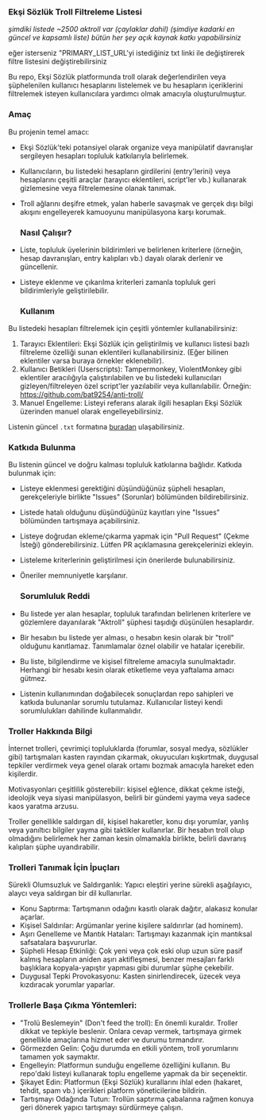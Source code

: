 ### Ekşi Sözlük Troll Filtreleme Listesi

*şimdiki listede ~2500 aktroll var (çaylaklar dahil) (şimdiye kadarki en güncel ve kapsamlı liste) bütün her şey açık kaynak katkı yapabilirsiniz*

eğer isterseniz "PRIMARY_LIST_URL'yi istediğiniz txt linki ile değiştirerek filtre listesini değiştirebilirsiniz

Bu repo, Ekşi Sözlük platformunda troll olarak değerlendirilen veya şüphelenilen kullanıcı hesaplarını listelemek ve bu hesapların içeriklerini filtrelemek isteyen kullanıcılara yardımcı olmak amacıyla oluşturulmuştur.

  ### Amaç

Bu projenin temel amacı:

* Ekşi Sözlük'teki potansiyel olarak organize veya manipülatif davranışlar sergileyen hesapları topluluk katkılarıyla belirlemek.
* Kullanıcıların, bu listedeki hesapların girdilerini (entry'lerini) veya hesaplarını çeşitli araçlar (tarayıcı eklentileri, script'ler vb.) kullanarak gizlemesine veya filtrelemesine olanak tanımak.
* Troll ağlarını deşifre etmek, yalan haberle savaşmak ve gerçek dışı bilgi akışını engelleyerek kamuoyunu manipülasyona karşı korumak.

  ### Nasıl Çalışır?

* Liste, topluluk üyelerinin bildirimleri ve belirlenen kriterlere (örneğin, hesap davranışları, entry kalıpları vb.) dayalı olarak derlenir ve güncellenir.
* Listeye eklenme ve çıkarılma kriterleri zamanla topluluk geri bildirimleriyle geliştirilebilir.

  ### Kullanım

Bu listedeki hesapları filtrelemek için çeşitli yöntemler kullanabilirsiniz:

1. Tarayıcı Eklentileri: Ekşi Sözlük için geliştirilmiş ve kullanıcı listesi bazlı filtreleme özelliği sunan eklentileri kullanabilirsiniz. (Eğer bilinen eklentiler varsa buraya örnekler eklenebilir).
2. Kullanıcı Betikleri (Userscripts): Tampermonkey, ViolentMonkey gibi eklentiler aracılığıyla çalıştırılabilen ve bu listedeki kullanıcıları gizleyen/filtreleyen özel script'ler yazılabilir veya kullanılabilir. Örneğin: https://github.com/bat9254/anti-troll/
3. Manuel Engelleme: Listeyi referans alarak ilgili hesapları Ekşi Sözlük üzerinden manuel olarak engelleyebilirsiniz.

Listenin güncel `.txt` formatına [buradan](https://raw.githubusercontent.com/bat9254/troll-list/refs/heads/main/list.txt) ulaşabilirsiniz.

  ### Katkıda Bulunma

Bu listenin güncel ve doğru kalması topluluk katkılarına bağlıdır. Katkıda bulunmak için:

* Listeye eklenmesi gerektiğini düşündüğünüz şüpheli hesapları, gerekçeleriyle birlikte "Issues" (Sorunlar) bölümünden bildirebilirsiniz.
* Listede hatalı olduğunu düşündüğünüz kayıtları yine "Issues" bölümünden tartışmaya açabilirsiniz.
* Listeye doğrudan ekleme/çıkarma yapmak için "Pull Request" (Çekme İsteği) gönderebilirsiniz. Lütfen PR açıklamasına gerekçelerinizi ekleyin.
* Listeleme kriterlerinin geliştirilmesi için önerilerde bulunabilirsiniz.
* Öneriler memnuniyetle karşılanır.

  ### Sorumluluk Reddi

* Bu listede yer alan hesaplar, topluluk tarafından belirlenen kriterlere ve gözlemlere dayanılarak "Aktroll" şüphesi taşıdığı düşünülen hesaplardır.
* Bir hesabın bu listede yer alması, o hesabın kesin olarak bir "troll" olduğunu kanıtlamaz. Tanımlamalar öznel olabilir ve hatalar içerebilir.
* Bu liste, bilgilendirme ve kişisel filtreleme amacıyla sunulmaktadır. Herhangi bir hesabı kesin olarak etiketleme veya yaftalama amacı gütmez.
* Listenin kullanımından doğabilecek sonuçlardan repo sahipleri ve katkıda bulunanlar sorumlu tutulamaz. Kullanıcılar listeyi kendi sorumlulukları dahilinde kullanmalıdır.

### Troller Hakkında Bilgi

İnternet trolleri, çevrimiçi topluluklarda (forumlar, sosyal medya, sözlükler gibi) tartışmaları kasten rayından çıkarmak, okuyucuları kışkırtmak, duygusal tepkiler verdirmek veya genel olarak ortamı bozmak amacıyla hareket eden kişilerdir. 

Motivasyonları çeşitlilik gösterebilir: kişisel eğlence, dikkat çekme isteği, ideolojik veya siyasi manipülasyon, belirli bir gündemi yayma veya sadece kaos yaratma arzusu.

Troller genellikle saldırgan dil, kişisel hakaretler, konu dışı yorumlar, yanlış veya yanıltıcı bilgiler yayma gibi taktikler kullanırlar. Bir hesabın troll olup olmadığını belirlemek her zaman kesin olmamakla birlikte, belirli davranış kalıpları şüphe uyandırabilir.


 ### Trolleri Tanımak İçin İpuçları

Sürekli Olumsuzluk ve Saldırganlık: Yapıcı eleştiri yerine sürekli aşağılayıcı, alaycı veya saldırgan bir dil kullanırlar.
* Konu Saptırma: Tartışmanın odağını kasıtlı olarak dağıtır, alakasız konular açarlar.
* Kişisel Saldırılar: Argümanlar yerine kişilere saldırırlar (ad hominem).
* Aşırı Genelleme ve Mantık Hataları: Tartışmayı kazanmak için mantıksal safsatalara başvururlar.
* Şüpheli Hesap Etkinliği: Çok yeni veya çok eski olup uzun süre pasif kalmış hesapların aniden aşırı aktifleşmesi, benzer mesajları farklı başlıklara kopyala-yapıştır yapması gibi durumlar şüphe çekebilir.
* Duygusal Tepki Provokasyonu: Kasten sinirlendirecek, üzecek veya kızdıracak yorumlar yaparlar.

 ### Trollerle Başa Çıkma Yöntemleri:

* "Trolü Beslemeyin" (Don't feed the troll): En önemli kuraldır. Troller dikkat ve tepkiyle beslenir. Onlara cevap vermek, tartışmaya girmek genellikle amaçlarına hizmet eder ve durumu tırmandırır.
* Görmezden Gelin: Çoğu durumda en etkili yöntem, troll yorumlarını tamamen yok saymaktır.
* Engelleyin: Platformun sunduğu engelleme özelliğini kullanın. Bu repo'daki listeyi kullanarak toplu engelleme yapmak da bir seçenektir.
* Şikayet Edin: Platformun (Ekşi Sözlük) kurallarını ihlal eden (hakaret, tehdit, spam vb.) içerikleri platform yöneticilerine bildirin.
* Tartışmayı Odağında Tutun: Trollün saptırma çabalarına rağmen konuya geri dönerek yapıcı tartışmayı sürdürmeye çalışın.
